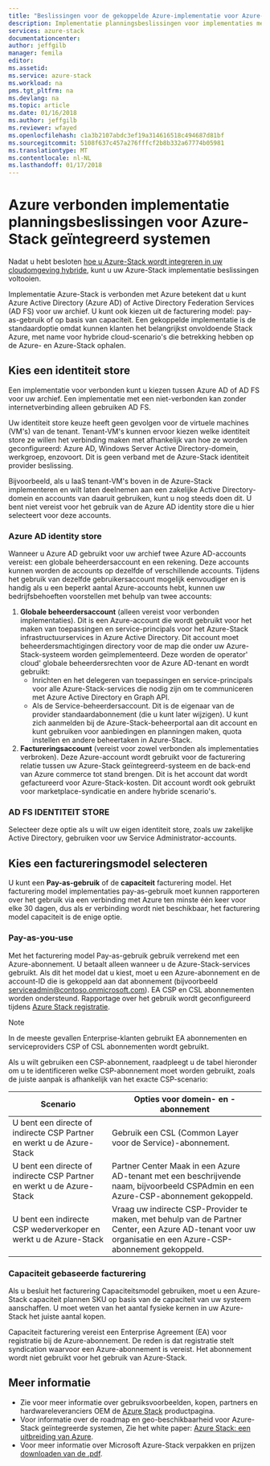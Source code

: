 ```yaml
---
title: "Beslissingen voor de gekoppelde Azure-implementatie voor Azure-Stack geïntegreerd systemen | Microsoft Docs"
description: Implementatie planningsbeslissingen voor implementaties met meerdere knooppunten verbonden met een Azure-Stack Azure bepalen.
services: azure-stack
documentationcenter: 
author: jeffgilb
manager: femila
editor: 
ms.assetid: 
ms.service: azure-stack
ms.workload: na
pms.tgt_pltfrm: na
ms.devlang: na
ms.topic: article
ms.date: 01/16/2018
ms.author: jeffgilb
ms.reviewer: wfayed
ms.openlocfilehash: c1a3b2107abdc3ef19a314616518c494687d81bf
ms.sourcegitcommit: 5108f637c457a276fffcf2b8b332a67774b05981
ms.translationtype: MT
ms.contentlocale: nl-NL
ms.lasthandoff: 01/17/2018
---
```

# <a name="azure-connected-deployment-planning-decisions-for-azure-stack-integrated-systems"></a>Azure verbonden implementatie planningsbeslissingen voor Azure-Stack geïntegreerd systemen
Nadat u hebt besloten [hoe u Azure-Stack wordt integreren in uw cloudomgeving hybride](azure-stack-deployment-decisions.md), kunt u uw Azure-Stack implementatie beslissingen voltooien.

Implementatie Azure-Stack is verbonden met Azure betekent dat u kunt Azure Active Directory (Azure AD) of Active Directory Federation Services (AD FS) voor uw archief. U kunt ook kiezen uit de facturering model: pay-as-gebruik of op basis van capaciteit. Een gekoppelde implementatie is de standaardoptie omdat kunnen klanten het belangrijkst onvoldoende Stack Azure, met name voor hybride cloud-scenario's die betrekking hebben op de Azure- en Azure-Stack ophalen. 

## <a name="choose-an-identity-store"></a>Kies een identiteit store
Een implementatie voor verbonden kunt u kiezen tussen Azure AD of AD FS voor uw archief. Een implementatie met een niet-verbonden kan zonder internetverbinding alleen gebruiken AD FS.

Uw identiteit store keuze heeft geen gevolgen voor de virtuele machines (VM's) van de tenant. Tenant-VM's kunnen ervoor kiezen welke identiteit store ze willen het verbinding maken met afhankelijk van hoe ze worden geconfigureerd: Azure AD, Windows Server Active Directory-domein, werkgroep, enzovoort. Dit is geen verband met de Azure-Stack identiteit provider beslissing. 

Bijvoorbeeld, als u IaaS tenant-VM's boven in de Azure-Stack implementeren en wilt laten deelnemen aan een zakelijke Active Directory-domein en accounts van daaruit gebruiken, kunt u nog steeds doen dit. U bent niet vereist voor het gebruik van de Azure AD identity store die u hier selecteert voor deze accounts.

### <a name="azure-ad-identity-store"></a>Azure AD identity store
Wanneer u Azure AD gebruikt voor uw archief twee Azure AD-accounts vereist: een globale beheerdersaccount en een rekening. Deze accounts kunnen worden de accounts op dezelfde of verschillende accounts. Tijdens het gebruik van dezelfde gebruikersaccount mogelijk eenvoudiger en is handig als u een beperkt aantal Azure-accounts hebt, kunnen uw bedrijfsbehoeften voorstellen met behulp van twee accounts:

1. **Globale beheerdersaccount** (alleen vereist voor verbonden implementaties). Dit is een Azure-account die wordt gebruikt voor het maken van toepassingen en service-principals voor het Azure-Stack infrastructuurservices in Azure Active Directory. Dit account moet beheerdersmachtigingen directory voor de map die onder uw Azure-Stack-systeem worden geïmplementeerd. Deze worden de operator' cloud' globale beheerdersrechten voor de Azure AD-tenant en wordt gebruikt: 
    - Inrichten en het delegeren van toepassingen en service-principals voor alle Azure-Stack-services die nodig zijn om te communiceren met Azure Active Directory en Graph API. 
    - Als de Service-beheerdersaccount. Dit is de eigenaar van de provider standaardabonnement (die u kunt later wijzigen). U kunt zich aanmelden bij de Azure-Stack-beheerportal aan dit account en kunt gebruiken voor aanbiedingen en planningen maken, quota instellen en andere beheertaken in Azure-Stack.
2. **Factureringsaccount** (vereist voor zowel verbonden als implementaties verbroken). Deze Azure-account wordt gebruikt voor de facturering relatie tussen uw Azure-Stack geïntegreerd-systeem en de back-end van Azure commerce tot stand brengen. Dit is het account dat wordt gefactureerd voor Azure-Stack-kosten. Dit account wordt ook gebruikt voor marketplace-syndicatie en andere hybride scenario's. 

### <a name="ad-fs-identity-store"></a>AD FS IDENTITEIT STORE
Selecteer deze optie als u wilt uw eigen identiteit store, zoals uw zakelijke Active Directory, gebruiken voor uw Service Administrator-accounts.  

## <a name="choose-a-billing-model"></a>Kies een factureringsmodel selecteren
U kunt een **Pay-as-gebruik** of de **capaciteit** facturering model. Het facturering model implementaties pay-as-gebruik moet kunnen rapporteren over het gebruik via een verbinding met Azure ten minste één keer voor elke 30 dagen, dus als er verbinding wordt niet beschikbaar, het facturering model capaciteit is de enige optie. 

### <a name="pay-as-you-use"></a>Pay-as-you-use
Met het facturering model Pay-as-gebruik gebruik verrekend met een Azure-abonnement. U betaalt alleen wanneer u de Azure-Stack-services gebruikt. Als dit het model dat u kiest, moet u een Azure-abonnement en de account-ID die is gekoppeld aan dat abonnement (bijvoorbeeld serviceadmin@contoso.onmicrosoft.com). EA CSP en CSL abonnementen worden ondersteund. Rapportage over het gebruik wordt geconfigureerd tijdens [Azure Stack registratie](azure-stack-registration.md).

> [!NOTE]
> In de meeste gevallen Enterprise-klanten gebruikt EA abonnementen en serviceproviders CSP of CSL abonnementen wordt gebruikt.

Als u wilt gebruiken een CSP-abonnement, raadpleegt u de tabel hieronder om u te identificeren welke CSP-abonnement moet worden gebruikt, zoals de juiste aanpak is afhankelijk van het exacte CSP-scenario:

|Scenario|Opties voor domein- en -abonnement|
|-----|-----|
|U bent een directe of indirecte CSP Partner en werkt u de Azure-Stack|Gebruik een CSL (Common Layer voor de Service)-abonnement.|
|U bent een directe of indirecte CSP Partner en werkt u de Azure-Stack|Partner Center Maak in een Azure AD-tenant met een beschrijvende naam, bijvoorbeeld <your organization>CSPAdmin en een Azure-CSP-abonnement gekoppeld.|
|U bent een indirecte CSP wederverkoper en werkt u de Azure-Stack|Vraag uw indirecte CSP-Provider te maken, met behulp van de Partner Center, een Azure AD-tenant voor uw organisatie en een Azure-CSP-abonnement gekoppeld.|

### <a name="capacity-based-billing"></a>Capaciteit gebaseerde facturering
Als u besluit het facturering Capaciteitsmodel gebruiken, moet u een Azure-Stack capaciteit plannen SKU op basis van de capaciteit van uw systeem aanschaffen. U moet weten van het aantal fysieke kernen in uw Azure-Stack het juiste aantal kopen. 

Capaciteit facturering vereist een Enterprise Agreement (EA) voor registratie bij de Azure-abonnement. De reden is dat registratie stelt syndication waarvoor een Azure-abonnement is vereist. Het abonnement wordt niet gebruikt voor het gebruik van Azure-Stack.

## <a name="learn-more"></a>Meer informatie
- Zie voor meer informatie over gebruiksvoorbeelden, kopen, partners en hardwareleveranciers OEM de [Azure Stack](https://azure.microsoft.com/overview/azure-stack/) productpagina.
- Voor informatie over de roadmap en geo-beschikbaarheid voor Azure-Stack geïntegreerde systemen, Zie het white paper: [Azure Stack: een uitbreiding van Azure](https://azure.microsoft.com/resources/azure-stack-an-extension-of-azure/). 
- Voor meer informatie over Microsoft Azure-Stack verpakken en prijzen [downloaden van de .pdf](https://azure.microsoft.com/mediahandler/files/resourcefiles/5bc3f30c-cd57-4513-989e-056325eb95e1/Azure-Stack-packaging-and-pricing-datasheet.pdf). 
